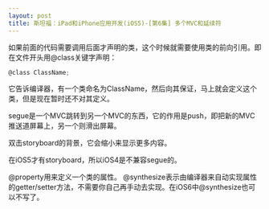 ```yaml
---
layout: post
title: 斯坦福：iPad和iPhone应用开发(iOS5)-[第6集] 多个MVC和延续符
---
```

如果前面的代码需要调用后面才声明的类，这个时候就需要使用类的前向引用。即在文件开头用@class关键字声明：

```c
@class ClassName;
```

它告诉编译器，有一个类命名为ClassName，然后向其保证，马上就会定义这个类，但是现在暂时还不对其定义。

segue是一个MVC跳转到另一个MVC的东西，它的作用是push，即把新的MVC推送道屏幕上，另一个则滑出屏幕。

双击storyboard的背景，它会缩小来显示更多内容。

在iOS5才有storyboard，所以iOS4是不兼容segue的。

@property用来定义一个类的属性。
@synthesize表示由编译器来自动实现属性的getter/setter方法，不需要你自己再手动去实现。在iOS6中@synthesize也可以不写了。

